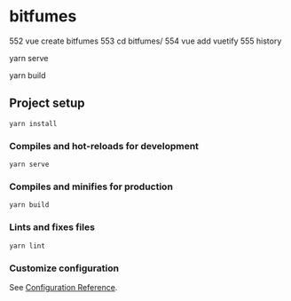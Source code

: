 # bitfumes

  552  vue create bitfumes
  553  cd bitfumes/
  554  vue add vuetify
  555  history


yarn serve

yarn build


## Project setup
```
yarn install
```

### Compiles and hot-reloads for development
```
yarn serve
```

### Compiles and minifies for production
```
yarn build
```

### Lints and fixes files
```
yarn lint
```

### Customize configuration
See [Configuration Reference](https://cli.vuejs.org/config/).

